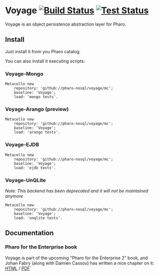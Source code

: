 Voyage [![Build Status](https://travis-ci.org/pharo-nosql/voyage.png)](http://travis-ci.org/pharo-nosql/voyage) [![Test Status](https://api.bob-bench.org/v1/badgeByUrl?branch=master&hosting=github&ci=travis-ci&repo=pharo-nosql%2Fvoyage)](https://bob-bench.org/r/gh/pharo-nosql/voyage)
======


Voyage is an object persistence abstraction layer for Pharo.

Install
-------

Just install it from you Pharo catalog. 

You can also install it executing scripts:

### Voyage-Mongo
```Smalltalk
Metacello new 
	repository: 'github://pharo-nosql/voyage/mc';
	baseline: 'Voyage';
	load: 'mongo tests'.
```

### Voyage-Arango (preview)
```Smalltalk
Metacello new 
	repository: 'github://pharo-nosql/voyage/mc';
	baseline: 'Voyage';
	load: 'arango tests'.
```

### Voyage-EJDB
```Smalltalk
Metacello new 
	repository: 'github://pharo-nosql/voyage/mc';
	baseline: 'Voyage';
	load: 'ejdb tests'.
```

### Voyage-UnQLite
*Note: This backend has been deprecated and it will not be maintained anymore*

```Smalltalk
Metacello new 
	repository: 'github://pharo-nosql/voyage/mc';
	baseline: 'Voyage';
	load: 'unqlite tests'.
```


Documentation
-------------
### Pharo for the Enterprise book

Voyage is part of the upcoming "Pharo for the Enterprise 2" book, and Johan Fabry (along with Damien Cassou) has written a nice chapter on it: [HTML](https://ci.inria.fr/pharo-contribution/job/EnterprisePharoBook/lastSuccessfulBuild/artifact/book-result/Voyage/Voyage.html) / [PDF](https://ci.inria.fr/pharo-contribution/job/EnterprisePharoBook/lastSuccessfulBuild/artifact/book-result/Voyage/Voyage.pdf)

